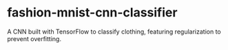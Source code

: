 # fashion-mnist-cnn-classifier
A CNN built with TensorFlow to classify clothing, featuring regularization to prevent overfitting.
